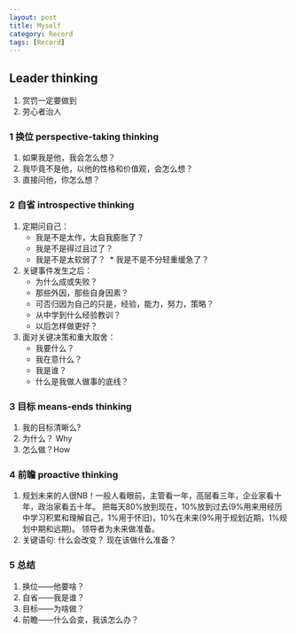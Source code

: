 ```yaml
---
layout: post
title: Myself 
category: Record
tags: [Record]
---
```


## Leader thinking
1. 赏罚一定要做到
2. 劳心者治人

### 1 换位 perspective-taking thinking
1. 如果我是他，我会怎么想？
2. 我毕竟不是他，以他的性格和价值观，会怎么想？
3. 直接问他，你怎么想？

### 2 自省 introspective thinking
1. 定期问自己：
	* 我是不是太作，太自我膨胀了？
	* 我是不是得过且过了？
	* 我是不是太软弱了？ 	* 我是不是不分轻重缓急了？
2. 关键事件发生之后：
	* 为什么成或失败？
	* 那些外因，那些自身因素？
	* 可否归因为自己的只是，经验，能力，努力，策略？
	* 从中学到什么经验教训？
	* 以后怎样做更好？
3. 面对关键决策和重大取舍：
	* 我要什么？
	* 我在意什么？
	* 我是谁？
	* 什么是我做人做事的底线？

### 3 目标 means-ends thinking
1. 我的目标清晰么?
2. 为什么？ Why
3. 怎么做？How

### 4 前瞻 proactive thinking
1. 规划未来的人很NB！一般人看眼前，主管看一年，高层看三年，企业家看十年，政治家看五十年。
把每天80%放到现在，10%放到过去(9%用来用经历中学习积累和理解自己，1%用于怀旧)，10%在未来(9%用于规划近期，1%规划中期和远期)。 领导者为未来做准备。
2. 关键语句: 什么会改变？ 现在该做什么准备？

### 5 总结 
1. 换位——他要啥？ 
2. 自省——我是谁？ 
3. 目标——为啥做？ 
4. 前瞻——什么会变，我该怎么办？




